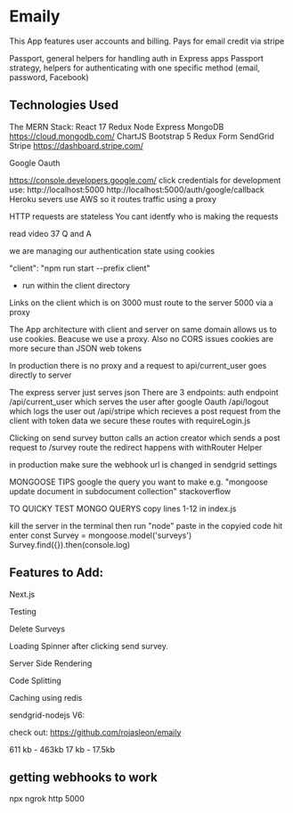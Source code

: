 # Emaily

This App features user accounts and billing.
Pays for email credit via stripe

Passport, general helpers for handling auth in Express apps
Passport strategy, helpers for authenticating with one specific
method (email, password, Facebook)

## Technologies Used

The MERN Stack: 
React 17 
Redux 
Node
Express
MongoDB https://cloud.mongodb.com/
ChartJS 
Bootstrap 5
Redux Form
SendGrid 
Stripe  https://dashboard.stripe.com/

Google Oauth

https://console.developers.google.com/
click credentials
for development use:
http://localhost:5000
http://localhost:5000/auth/google/callback
Heroku severs use AWS so it routes traffic using a proxy

HTTP requests are stateless
You cant identfy who is making the requests

read video 37 Q and A

we are managing our authentication state using cookies

"client": "npm run start --prefix client"

- run within the client directory

Links on the client which is on 3000 must route to the server 5000 via a proxy

The App architecture with client and server on same domain allows us to
use cookies. Beacuse we use a proxy. Also no CORS issues
cookies are more secure than JSON web tokens

In production there is no proxy and a request to api/current_user
goes directly to server



The express server just serves json
There are 3 endpoints:
auth endpoint /api/current_user which serves the user after google Oauth
/api/logout which logs the user out
/api/stripe which recieves a post request from the client with token data
we secure these routes with requireLogin.js

Clicking on send survey button calls an action creator which sends a post request
to /survey route
the redirect happens with withRouter Helper

in production make sure the webhook url is changed in sendgrid settings

MONGOOSE TIPS
google the query you want to make e.g.
"mongoose update document in subdocument collection"
stackoverflow

TO QUICKY TEST MONGO QUERYS
copy lines 1-12 in index.js

kill the server in the terminal then run "node"
paste in the copyied code hit enter
const Survey = mongoose.model('surveys')
Survey.find({}).then(console.log)

## Features to Add:

Next.js

Testing

Delete Surveys

Loading Spinner after clicking send survey.

Server Side Rendering

Code Splitting

Caching using redis



 sendgrid-nodejs V6:






check out:
https://github.com/rojasleon/emaily

611 kb - 463kb
17 kb - 17.5kb

## getting webhooks to work

npx ngrok http 5000

